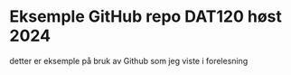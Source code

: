 # Eksemple GitHub repo DAT120 høst 2024
detter er eksemple på bruk av Github som jeg viste i forelesning
 
